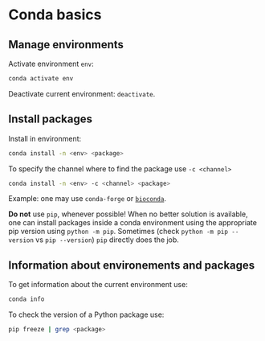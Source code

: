 # Conda basics

## Manage environments

Activate environment `env`:

```bash
conda activate env
```

Deactivate current environment: `deactivate`.

## Install packages

Install <package> in <env> environment:

```bash
conda install -n <env> <package>
```

To specify the channel where to find the package use `-c <channel>`

```bash
conda install -n <env> -c <channel> <package>
```

Example: one may use `conda-forge` or [`bioconda`](https://anaconda.org/bioconda).

**Do not** use `pip`, whenever possible! When no better solution is available, one can install packages inside a conda environment using the appropriate pip version using `python -m pip`. Sometimes (check `python -m pip --version` vs `pip --version`) `pip` directly does the job.

## Information about environements and packages

To get information about the current environment use:
```bash
conda info
```

To check the version of a Python package use:
```bash
pip freeze | grep <package>
```
